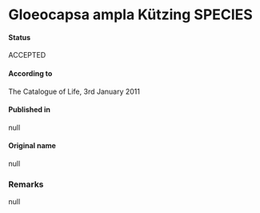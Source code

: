 # Gloeocapsa ampla Kützing SPECIES

#### Status
ACCEPTED

#### According to
The Catalogue of Life, 3rd January 2011

#### Published in
null

#### Original name
null

### Remarks
null